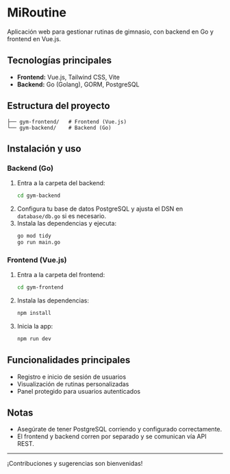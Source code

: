 # MiRoutine

Aplicación web para gestionar rutinas de gimnasio, con backend en Go y frontend en Vue.js.

## Tecnologías principales

- **Frontend:** Vue.js, Tailwind CSS, Vite
- **Backend:** Go (Golang), GORM, PostgreSQL

## Estructura del proyecto

```
├── gym-frontend/   # Frontend (Vue.js)
└── gym-backend/    # Backend (Go)
```

## Instalación y uso

### Backend (Go)

1. Entra a la carpeta del backend:
   ```bash
   cd gym-backend
   ```
2. Configura tu base de datos PostgreSQL y ajusta el DSN en `database/db.go` si es necesario.
3. Instala las dependencias y ejecuta:
   ```bash
   go mod tidy
   go run main.go
   ```

### Frontend (Vue.js)

1. Entra a la carpeta del frontend:
   ```bash
   cd gym-frontend
   ```
2. Instala las dependencias:
   ```bash
   npm install
   ```
3. Inicia la app:
   ```bash
   npm run dev
   ```

## Funcionalidades principales

- Registro e inicio de sesión de usuarios
- Visualización de rutinas personalizadas
- Panel protegido para usuarios autenticados

## Notas

- Asegúrate de tener PostgreSQL corriendo y configurado correctamente.
- El frontend y backend corren por separado y se comunican vía API REST.

---

¡Contribuciones y sugerencias son bienvenidas!
